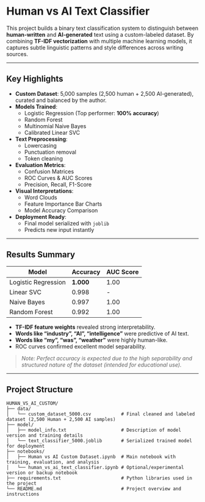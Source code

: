 # Human vs AI Text Classifier

This project builds a binary text classification system to distinguish between **human-written** and **AI-generated** text using a custom-labeled dataset. By combining **TF-IDF vectorization** with multiple machine learning models, it captures subtle linguistic patterns and style differences across writing sources.

---

## Key Highlights

- **Custom Dataset**: 5,000 samples (2,500 human + 2,500 AI-generated), curated and balanced by the author.
- **Models Trained**:
  - Logistic Regression (Top performer: **100% accuracy**)
  - Random Forest
  - Multinomial Naive Bayes
  - Calibrated Linear SVC
- **Text Preprocessing**:
  - Lowercasing
  - Punctuation removal
  - Token cleaning
- **Evaluation Metrics**:
  - Confusion Matrices
  - ROC Curves & AUC Scores
  - Precision, Recall, F1-Score
- **Visual Interpretations**:
  - Word Clouds
  - Feature Importance Bar Charts
  - Model Accuracy Comparison
- **Deployment Ready**:
  - Final model serialized with `joblib`
  - Predicts new input instantly

---

## Results Summary

| Model               | Accuracy | AUC Score |
|--------------------|----------|-----------|
| Logistic Regression| **1.000**| 1.00      |
| Linear SVC         | 0.998    | -         |
| Naive Bayes        | 0.997    | 1.00      |
| Random Forest      | 0.992    | 1.00      |

- **TF-IDF feature weights** revealed strong interpretability.
- **Words like “industry”, “AI”, “intelligence”** were predictive of AI text.
- **Words like “my”, “was”, “weather”** were highly human-like.
- ROC curves confirmed excellent model separability.

> *Note: Perfect accuracy is expected due to the high separability and structured nature of the dataset (intended for educational use).*

---

## Project Structure

```
HUMAN_VS_AI_CUSTOM/
├── data/
│   └── custom_dataset_5000.csv           # Final cleaned and labeled dataset (2,500 Human + 2,500 AI samples)
├── model/
│   ├── model_info.txt                    # Description of model version and training details
│   └── text_classifier_5000.joblib       # Serialized trained model for deployment
├── notebooks/
│   ├── Human vs AI Custom Dataset.ipynb  # Main notebook with training, evaluation, and analysis
│   └── human_vs_ai_text_classifier.ipynb # Optional/experimental version or backup notebook
├── requirements.txt                      # Python libraries used in the project
└── README.md                             # Project overview and instructions
```

